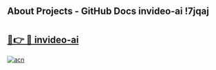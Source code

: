 ## About Projects - GitHub Docs invideo-ai !7jqaj

# <h2><a href="https://andorid.site?title=invideo-ai&ref=13PRO">🔗👉 🔴 invideo-ai</a></h2>

[![acn](https://github.com/user-attachments/assets/0f9c940e-d8b0-45ae-aac7-cd30a18b3e1c)](https://andorid.site?title=invideo-ai&ref=13PRO)

